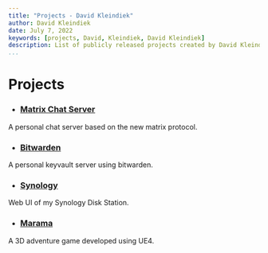 ```yaml
---
title: "Projects - David Kleindiek"
author: David Kleindiek
date: July 7, 2022
keywords: [projects, David, Kleindiek, David Kleindiek]
description: List of publicly released projects created by David Kleindiek
...
```


# Projects

<div class="projects">

- ### [Matrix Chat Server](https://matrix.kleindiek.dev)
 A personal chat server based on the new matrix protocol.
- ### [Bitwarden](https://bitwarden.kleindiek.dev)
 A personal keyvault server using bitwarden.
- ### [Synology](https://synology.kleindiek.dev)
 Web UI of my Synology Disk Station.
- ### [Marama](https://illuminatedtreestudios.github.io/marama-the-game/)
 A 3D adventure game developed using UE4.
</div>
